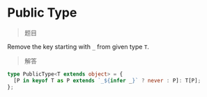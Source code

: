 # Public Type

<BtnGroup 
	issue="https://tsch.js.org/28333/solutions"
	answer="https://github.com/type-challenges/type-challenges/issues/32292"
/>

> 题目

Remove the key starting with `_` from given type `T`.

> 解答

```ts
type PublicType<T extends object> = {
  [P in keyof T as P extends `_${infer _}` ? never : P]: T[P];
};
```
